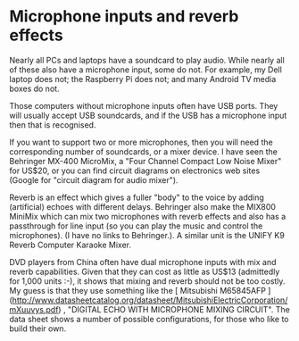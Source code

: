 #  Microphone inputs and reverb effects 

Nearly all PCs and laptops have a soundcard to play audio. While nearly all
      of these also have a microphone input, some do not. For example, my Dell laptop
      does not; the Raspberry Pi does not; and many Android TV media boxes do not.

Those computers without microphone inputs often have USB ports. They will usually
      accept USB soundcards, and if the USB has a microphone input then that is recognised.

If you want to support two or more microphones, then you will need the corresponding
      number of soundcards, or a mixer device. I have seen the Behringer 
       MX-400 MicroMix, a  "Four Channel Compact Low Noise Mixer" for US$20,
      or you can find circuit diagrams on electronics web sites (Google for 
      "circuit diagram for audio mixer").

Reverb is an effect which gives a fuller "body" to the voice by adding
      (artificial) echoes with different delays. Behringer also make the 
      MIX800 MiniMix which can mix two microphones with reverb effects and
      also has a passthrough for line input (so you can play the music and control
      the microphones). (I have no links to Behringer.).
      A similar unit is the UNIFY K9 Reverb Computer Karaoke Mixer.

DVD players from China often have dual microphone inputs with mix and reverb
      capabilities. Given that they can cost as little as US$13 (admittedly for 1,000
      units :-), it shows that mixing and reverb should not be too costly.
      My guess is that they use something like the
 [
	Mitsubishi M65845AFP
      ] (http://www.datasheetcatalog.org/datasheet/MitsubishiElectricCorporation/mXuuvys.pdf)
, "DIGITAL ECHO WITH MICROPHONE MIXING CIRCUIT".
      The data sheet shows a number of possible configurations, for those who like to
      build their own.


